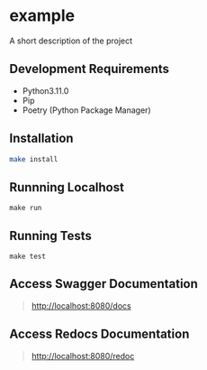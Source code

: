 # example

A short description of the project

## Development Requirements

- Python3.11.0
- Pip
- Poetry (Python Package Manager)

## Installation

```sh
make install
```

## Runnning Localhost

`make run`


## Running Tests

`make test`

## Access Swagger Documentation

> <http://localhost:8080/docs>

## Access Redocs Documentation

> <http://localhost:8080/redoc>